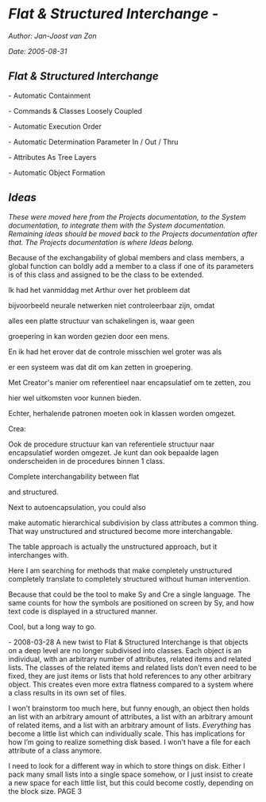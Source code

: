 ﻿***Flat & Structured Interchange 
-***
=================================

*Author: Jan-Joost van Zon*

*Date: 2005-08-31*

## ***Flat & Structured Interchange***
\- Automatic Containment

\- Commands & Classes Loosely Coupled

\- Automatic Execution Order

\- Automatic Determination Parameter In / Out / Thru

\- Attributes As Tree Layers

\- Automatic Object Formation
## ***Ideas***
*These were moved here from the Projects documentation, to the System documentation, to integrate them with the System documentation. Remaining ideas should be moved back to the Projects documentation after that. The Projects documentation is where Ideas belong.*




Because of the exchangability of global members and class members, a global function can boldly add a member to a class if one of its parameters is of this class and assigned to be the class to be extended.


Ik had het vanmiddag met Arthur over het probleem dat

bijvoorbeeld neurale netwerken niet controleerbaar zijn, omdat

alles een platte structuur van schakelingen is, waar geen

groepering in kan worden gezien door een mens.

En ik had het erover dat de controle misschien wel groter was als

er een systeem was dat dit om kan zetten in groepering.

Met Creator's manier om referentieel naar encapsulatief om te zetten, zou

hier wel uitkomsten voor kunnen bieden.

Echter, herhalende patronen moeten ook in klassen worden omgezet.

Crea:

Ook de procedure structuur kan van referentiele structuur naar encapsulatief worden omgezet. Je kunt dan ook bepaalde lagen onderscheiden in de procedures binnen 1 class.

Complete interchangability between flat

and structured.

Next to autoencapsulation, you could also

make automatic hierarchical subdivision by class attributes a common thing. That way unstructured and structured become more interchangable.

The table approach is actually the unstructured approach, but it interchanges with.

Here I am searching for methods that make completely unstructured completely translate to completely structured without human intervention.

Because that could be the tool to make Sy and Cre a single language. The same counts for how the symbols are positioned on screen by Sy, and how text code is displayed in a structured manner.

Cool, but a long way to go.





\- 2008-03-28  A new twist to Flat & Structured Interchange is that objects on a deep level are no longer subdivised into classes. Each object is an individual, with an arbitrary number of attributes, related items and related lists. The classes of the related items and related lists don’t even need to be fixed, they are just items or lists that hold references to any other arbitrary object. This creates even more extra flatness compared to a system where a class results in its own set of files.

I won’t brainstorm too much here, but funny enough, an object then holds an list with an arbitrary amount of attributes, a list with an arbitrary amount of related items, and a list with an arbitrary amount of lists. *Everything* has become a little list which can individually scale. This has implications for how I’m going to realize something disk based. I won’t have a file for each attribute of a class anymore.

I need to look for a different way in which to store things on disk. Either I pack many small lists into a single space somehow, or I just insist to create a new space for each little list, but this could become costly, depending on the block size.
PAGE  3

